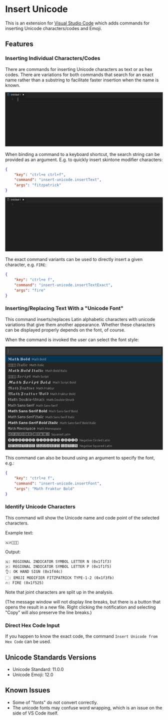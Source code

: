 # Insert Unicode

This is an extension for [Visual Studio Code](https://code.visualstudio.com/) which adds commands for inserting Unicode characters/codes and Emoji.

## Features

### Inserting Individual Characters/Codes

There are commands for inserting Unicode characters as text or as hex codes. There are variations for both commands that search for an exact name rather than a substring to facilitate faster insertion when the name is known.

![search-prompt](./readme-files/search-prompt.gif)

When binding a command to a keyboard shortcut, the search string can be provided as an argument. E.g. to quickly insert skintone modifier characters:

```json
{
	"key": "ctrl+e ctrl+f",
	"command": "insert-unicode.insertText",
	"args": "fitzpatrick"
}
```

![search-keyboard](./readme-files/search-keyboard.gif)

The exact command variants can be used to directly insert a given character, e.g. `FIRE`:

```json
{
	"key": "ctrl+e f",
	"command": "insert-unicode.insertTextExact",
	"args": "fire"
}
```

### Inserting/Replacing Text With a "Unicode Font"

This command inserts/replaces Latin alphabetic characters with unicode variations that give them another appearance. Whether these characters can be displayed properly depends on the font, of course.

When the command is invoked the user can select the font style:

![font-prompt](./readme-files/font-prompt.png)

This command can also be bound using an argument to specify the font, e.g.:

```json
{
	"key": "ctrl+e f",
	"command": "insert-unicode.insertFont",
	"args": "Math Fraktur Bold"
}
```

### Identify Unicode Characters

This command will show the Unicode name and code point of the selected characters.

Example text:

```plain
🇳🇵👌🏻🔥
```

Output:

```plain
🇳: REGIONAL INDICATOR SYMBOL LETTER N (0x1f1f3)
🇵: REGIONAL INDICATOR SYMBOL LETTER P (0x1f1f5)
👌: OK HAND SIGN (0x1f44c)
🏻: EMOJI MODIFIER FITZPATRICK TYPE-1-2 (0x1f3fb)
🔥: FIRE (0x1f525)
```

Note that joint characters are split up in the analysis.

(The message window will not display line breaks, but there is a button that opens the result in a new file. Right clicking the notification and selecting "Copy" will also preserve the line breaks.)

### Direct Hex Code Input

If you happen to know the exact code, the command `Insert Unicode from Hex Code` can be used.

## Unicode Standards Versions

- Unicode Standard: 11.0.0
- Unicode Emoji: 12.0

## Known Issues

- Some of "fonts" do not convert correctly.
- The unicode fonts may confuse word wrapping, which is an issue on the side of VS Code itself.